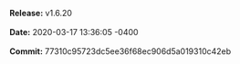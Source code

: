 **Release:** 
v1.6.20
<br><br>**Date:** 
2020-03-17 13:36:05 -0400
<br><br>**Commit:** 
77310c95723dc5ee36f68ec906d5a019310c42eb
